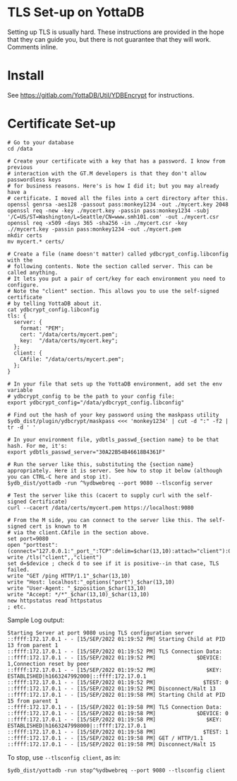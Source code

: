 <!--
Copyright (c) 2022-2023 YottaDB LLC

Licensed under the Apache License, Version 2.0 (the "License");
you may not use this file except in compliance with the License.
You may obtain a copy of the License at

    http://www.apache.org/licenses/LICENSE-2.0

Unless required by applicable law or agreed to in writing, software
distributed under the License is distributed on an "AS IS" BASIS,
WITHOUT WARRANTIES OR CONDITIONS OF ANY KIND, either express or implied.
See the License for the specific language governing permissions and
limitations under the License.
-->
# TLS Set-up on YottaDB 
Setting up TLS is usually hard. These instructions are provided in the hope that they 
can guide you, but there is not guarantee that they will work. Comments inline.

# Install
See https://gitlab.com/YottaDB/Util/YDBEncrypt for instructions.

# Certificate Set-up
```
# Go to your database
cd /data

# Create your certificate with a key that has a password. I know from previous
# interaction with the GT.M developers is that they don't allow passwordless keys
# for business reasons. Here's is how I did it; but you may already have a
# certificate. I moved all the files into a cert directory after this.
openssl genrsa -aes128 -passout pass:monkey1234 -out ./mycert.key 2048
openssl req -new -key ./mycert.key -passin pass:monkey1234 -subj '/C=US/ST=Washington/L=Seattle/CN=www.smh101.com' -out ./mycert.csr
openssl req -x509 -days 365 -sha256 -in ./mycert.csr -key .//mycert.key -passin pass:monkey1234 -out ./mycert.pem
mkdir certs
mv mycert.* certs/

# Create a file (name doesn't matter) called ydbcrypt_config.libconfig with the
# following contents. Note the section called server. This can be called anything.
# It lets you put a pair of cert/key for each environment you need to configure.
# Note the "client" section. This allows you to use the self-signed certificate
# by telling YottaDB about it.
cat ydbcrypt_config.libconfig
tls: {
  server: {
    format: "PEM";
    cert: "/data/certs/mycert.pem";
    key:  "/data/certs/mycert.key";
  };
  client: {
    CAfile: "/data/certs/mycert.pem";
  };
}

# In your file that sets up the YottaDB environment, add set the env variable
# ydbcrypt_config to be the path to your config file:
export ydbcrypt_config="/data/ydbcrypt_config.libconfig"

# Find out the hash of your key password using the maskpass utility
$ydb_dist/plugin/ydbcrypt/maskpass <<< 'monkey1234' | cut -d ":" -f2 | tr -d ' '

# In your environment file, ydbtls_passwd_{section name} to be that hash. For me, it's:
export ydbtls_passwd_server="30A22B54B46618B4361F"

# Run the server like this, substituting the {section name} appropriately. Here it is server. See how to stop it below (although you can CTRL-C here and stop it).
$ydb_dist/yottadb -run ^%ydbwebreq --port 9080 --tlsconfig server

# Test the server like this (cacert to supply curl with the self-signed Certificate)
curl --cacert /data/certs/mycert.pem https://localhost:9080

# From the M side, you can connect to the server like this. The self-signed cert is known to M
# via the client.CAfile in the section above.
set port=9080
open "porttest":(connect="127.0.0.1:"_port_":TCP":delim=$char(13,10):attach="client"):0:"SOCKET"
write /tls("client",,"client")
set d=$device ; check d to see if it is positive--in that case, TLS failed.
write "GET /ping HTTP/1.1"_$char(13,10)
write "Host: localhost:"_options("port")_$char(13,10)
write "User-Agent: "_$zposition_$char(13,10)
write "Accept: */*"_$char(13,10)_$char(13,10)
new httpstatus read httpstatus
; etc.
```

Sample Log output:
```
Starting Server at port 9080 using TLS configuration server
::ffff:172.17.0.1 - - [15/SEP/2022 01:19:52 PM] Starting Child at PID 13 from parent 1
::ffff:172.17.0.1 - - [15/SEP/2022 01:19:52 PM] TLS Connection Data:
::ffff:172.17.0.1 - - [15/SEP/2022 01:19:52 PM]             $DEVICE: 1,Connection reset by peer
::ffff:172.17.0.1 - - [15/SEP/2022 01:19:52 PM]                $KEY: ESTABLISHED|h1663247992000|::ffff:172.17.0.1
::ffff:172.17.0.1 - - [15/SEP/2022 01:19:52 PM]               $TEST: 0
::ffff:172.17.0.1 - - [15/SEP/2022 01:19:52 PM] Disconnect/Halt 13
::ffff:172.17.0.1 - - [15/SEP/2022 01:19:58 PM] Starting Child at PID 15 from parent 1
::ffff:172.17.0.1 - - [15/SEP/2022 01:19:58 PM] TLS Connection Data:
::ffff:172.17.0.1 - - [15/SEP/2022 01:19:58 PM]             $DEVICE: 0
::ffff:172.17.0.1 - - [15/SEP/2022 01:19:58 PM]                $KEY: ESTABLISHED|h1663247998000|::ffff:172.17.0.1
::ffff:172.17.0.1 - - [15/SEP/2022 01:19:58 PM]               $TEST: 1
::ffff:172.17.0.1 - - [15/SEP/2022 01:19:58 PM] GET / HTTP/1.1
::ffff:172.17.0.1 - - [15/SEP/2022 01:19:58 PM] Disconnect/Halt 15
```

To stop, use `--tlsconfig client`, as in:

```
$ydb_dist/yottadb -run stop^%ydbwebreq --port 9080 --tlsconfig client
```
